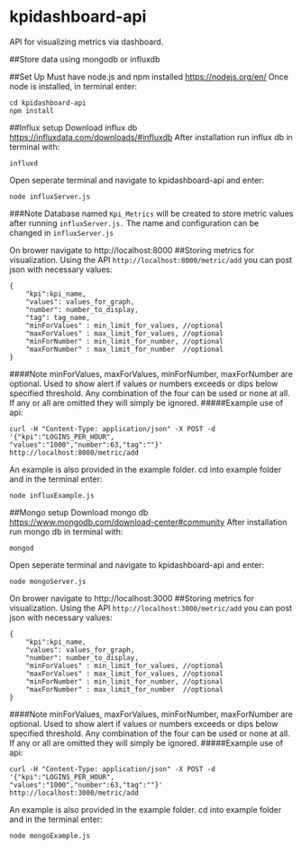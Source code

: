 # kpidashboard-api
API for visualizing metrics via dashboard.

##Store data using mongodb or influxdb

##Set Up 
Must have node.js and npm installed
https://nodejs.org/en/
Once node is installed, in terminal enter:
```
cd kpidashboard-api
npm install
```
##Influx setup
Download influx db
https://influxdata.com/downloads/#influxdb
After installation run influx db in terminal with:
```
influxd
```
Open seperate terminal and navigate to kpidashboard-api and enter:
```
node influxServer.js
```
###Note
Database named `Kpi_Metrics` will be created to store metric values after running `influxServer.js.` The name and configuration can be changed in `influxServer.js`

On brower navigate to http://localhost:8000
##Storing metrics for visualization.
Using the API `http://localhost:8000/metric/add` you can post json with necessary values:
```
{
	"kpi":kpi_name,
	"values": values_for_graph,
	"number": number_to_display,
	"tag": tag_name,
	"minForValues" : min_limit_for_values, //optional
	"maxForValues" : max_limit_for_values, //optional
	"minForNumber" : min_limit_for_number, //optional
	"maxForNumber" : max_limit_for_number  //optional
}
```
####Note
minForValues, maxForValues, minForNumber, maxForNumber are optional. Used to show alert if values or numbers exceeds or dips below specified threshold. Any combination of the four can be used or none at all. If any or all are omitted they will simply be ignored.
#####Example use of api:
```
curl -H "Content-Type: application/json" -X POST -d '{"kpi":"LOGINS_PER_HOUR",
"values":"1000","number":63,"tag":""}' http://localhost:8000/metric/add
```
An example is also provided in the example folder.
cd into example folder and in the terminal enter:
```
node influxExample.js
```

##Mongo setup
Download mongo db
https://www.mongodb.com/download-center#community
After installation run mongo db in terminal with:
```
mongod
```
Open seperate terminal and navigate to kpidashboard-api and enter:
```
node mongoServer.js
```
On brower navigate to http://localhost:3000
##Storing metrics for visualization.
Using the API `http://localhost:3000/metric/add` you can post json with necessary values:
```
{
	"kpi":kpi_name,
	"values": values_for_graph,
	"number": number_to_display,
	"minForValues" : min_limit_for_values, //optional
	"maxForValues" : max_limit_for_values, //optional
	"minForNumber" : min_limit_for_number, //optional
	"maxForNumber" : max_limit_for_number  //optional
}
```
####Note
minForValues, maxForValues, minForNumber, maxForNumber are optional. Used to show alert if values or numbers exceeds or dips below specified threshold. Any combination of the four can be used or none at all. If any or all are omitted they will simply be ignored.
#####Example use of api:
```
curl -H "Content-Type: application/json" -X POST -d '{"kpi":"LOGINS_PER_HOUR",
"values":"1000","number":63,"tag":""}' http://localhost:3000/metric/add
```
An example is also provided in the example folder.
cd into example folder and in the terminal enter:
```
node mongoExample.js
```